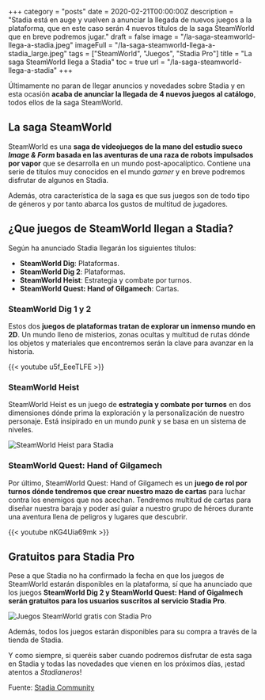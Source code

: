 +++
category = "posts"
date = 2020-02-21T00:00:00Z
description = "Stadia está en auge y vuelven a anunciar la llegada de nuevos juegos a la plataforma, que en este caso serán 4 nuevos títulos de la saga SteamWorld que en breve podremos jugar."
draft = false
image = "/la-saga-steamworld-llega-a-stadia.jpeg"
imageFull = "/la-saga-steamworld-llega-a-stadia_large.jpeg"
tags = ["SteamWorld", "Juegos", "Stadia Pro"]
title = "La saga SteamWorld llega a Stadia"
toc = true
url = "/la-saga-steamworld-llega-a-stadia"
+++

Últimamente no paran de llegar anuncios y novedades sobre Stadia y en esta ocasión **acaba de anunciar la llegada de 4 nuevos juegos al catálogo**, todos ellos de la saga SteamWorld.

## La saga SteamWorld

SteamWorld es una **saga de videojuegos de la mano del estudio sueco _Image & Form_ basada en las aventuras de una raza de robots impulsados por vapor** que se desarrolla en un mundo post-apocalíptico. Contiene una serie de títulos muy conocidos en el mundo _gamer_ y en breve podremos disfrutar de algunos en Stadia.

Además, otra característica de la saga es que sus juegos son de todo tipo de géneros y por tanto abarca los gustos de multitud de jugadores.

## ¿Que juegos de SteamWorld llegan a Stadia?

Según ha anunciado Stadia llegarán los siguientes títulos: 

- **SteamWorld Dig**: Plataformas.
- **SteamWorld Dig 2**: Plataformas.
- **SteamWorld Heist**: Estrategia y combate por turnos.
- **SteamWorld Quest: Hand of Gilgamech**: Cartas.

### SteamWorld Dig 1 y 2

Estos dos **juegos de plataformas tratan de explorar un inmenso mundo en 2D**. Un mundo lleno de misterios, zonas ocultas y multitud de rutas dónde los objetos y materiales que encontremos serán la clave para avanzar en la historia.

<div class="u-youtube">
  {{< youtube u5f_EeeTLFE >}}
</div>

### SteamWorld Heist

SteamWorld Heist es un juego de **estrategia y combate por turnos** en dos dimensiones dónde prima la exploración y la personalización de nuestro personaje. Está insipirado en un mundo *punk* y se basa en un sistema de niveles.

<img class="u-borderImage u-lazyload lazyload" loading="lazy" data-src="/la-saga-steamworld-llega-a-stadia/steamworld-heist-para-stadia.jpg" alt="SteamWorld Heist para Stadia" title="SteamWorld Heist para Stadia" />

### SteamWorld Quest: Hand of Gilgamech

Por último, SteamWorld Quest: Hand of Gilgamech es un **juego de rol por turnos dónde tendremos que crear nuestro mazo de cartas** para luchar contra los enemigos que nos acechan. Tendremos multitud de cartas para diseñar nuestra baraja y poder así guiar a nuestro grupo de héroes durante una aventura llena de peligros y lugares que descubrir.

<div class="u-youtube">
  {{< youtube nKG4Uia69mk >}}
</div>

## Gratuitos para Stadia Pro

Pese a que Stadia no ha confirmado la fecha en que los juegos de SteamWorld estarán disponibles en la plataforma, sí que ha anunciado que los juegos **SteamWorld Dig 2 y SteamWorld Quest: Hand of Gigalmech serán gratuitos para los usuarios suscritos al servicio Stadia Pro**. 

<img class="u-borderImage u-lazyload lazyload" loading="lazy" data-src="/la-saga-steamworld-llega-a-stadia/steamworld-gratis-con-stadia-pro.jpeg" alt="Juegos SteamWorld gratis con Stadia Pro" title="Juegos SteamWorld gratis con Stadia Pro" />

Además, todos los juegos estarán disponibles para su compra a través de la tienda de Stadia.

Y como siempre, si queréis saber cuando podremos disfrutar de esta saga en Stadia y todas las novedades que vienen en los próximos días, ¡estad atentos a *Stadianeros*!

<p class="st-Article-contentSource">Fuente: <a class="u-anchor" href="https://community.stadia.com/t5/Stadia-Community-Blog/Dig-into-new-adventures-with-SteamWorld-coming-soon-to-Stadia/ba-p/15637" target="_blank" rel="nofollow noopener">Stadia Community</a></p>
